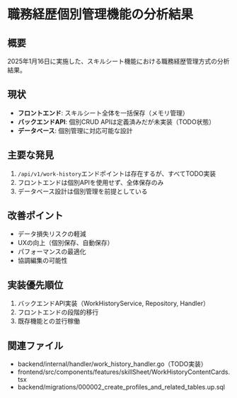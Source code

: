 # 職務経歴個別管理機能の分析結果

## 概要
2025年1月16日に実施した、スキルシート機能における職務経歴管理方式の分析結果。

## 現状
- **フロントエンド**: スキルシート全体を一括保存（メモリ管理）
- **バックエンドAPI**: 個別CRUD APIは定義済みだが未実装（TODO状態）
- **データベース**: 個別管理に対応可能な設計

## 主要な発見
1. `/api/v1/work-history`エンドポイントは存在するが、すべてTODO実装
2. フロントエンドは個別APIを使用せず、全体保存のみ
3. データベース設計は個別管理を前提としている

## 改善ポイント
- データ損失リスクの軽減
- UXの向上（個別保存、自動保存）
- パフォーマンスの最適化
- 協調編集の可能性

## 実装優先順位
1. バックエンドAPI実装（WorkHistoryService, Repository, Handler）
2. フロントエンドの段階的移行
3. 既存機能との並行稼働

## 関連ファイル
- backend/internal/handler/work_history_handler.go（TODO実装）
- frontend/src/components/features/skillSheet/WorkHistoryContentCards.tsx
- backend/migrations/000002_create_profiles_and_related_tables.up.sql